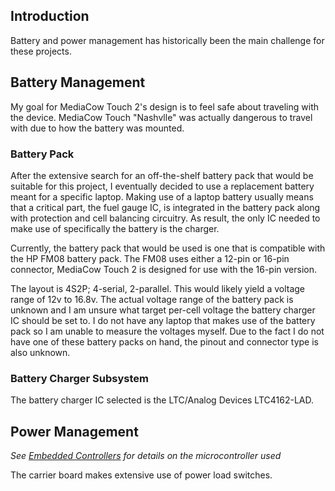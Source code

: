
## Introduction
Battery and power management has historically been the main challenge for these projects.

## Battery Management
My goal for MediaCow Touch 2's design is to feel safe about traveling with the device. MediaCow Touch "Nashvlle" was actually dangerous to travel with due to how the battery was mounted.

### Battery Pack
After the extensive search for an off-the-shelf battery pack that would be suitable for this project, I eventually decided to use a replacement battery meant for a specific laptop. Making use of a laptop battery usually means that a critical part, the fuel gauge IC, is integrated in the battery pack along with protection and cell balancing circuitry. As result, the only IC needed to make use of specifically the battery is the charger.

Currently, the battery pack that would be used is one that is compatible with the HP FM08 battery pack. The FM08 uses either a 12-pin or 16-pin connector, MediaCow Touch 2 is designed for use with the 16-pin version.

The layout is 4S2P; 4-serial, 2-parallel. This would likely yield a voltage range of 12v to 16.8v. The actual voltage range of the battery pack is unknown and I am unsure what target per-cell voltage the battery charger IC should be set to. I do not have any laptop that makes use of the battery pack so I am unable to measure the voltages myself. Due to the fact I do not have one of these battery packs on hand, the pinout and connector type is also unknown.

### Battery Charger Subsystem
The battery charger IC selected is the LTC/Analog Devices LTC4162-LAD. 


## Power Management
*See [Embedded Controllers](../ec/) for details on the microcontroller used*

The carrier board makes extensive use of power load switches. 

